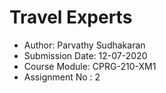 # Travel Experts

- Author: Parvathy Sudhakaran
- Submission Date: 12-07-2020
- Course Module: CPRG-210-XM1
- Assignment No : 2

<!-- not editted  -->
<!-- ### Objective

To build a responsive website for a travel agency with attention being given to having more people signup to the website. Consists of 3 pages - index, login & signup page.

### Page Details & overview

- Index Page:
  - Header: Header is a flex box with 2 flex items - main header (for logo, title & nav) & herosection
    - Main Header - is a flex box with 2 flex items 
      - Logo & Title : is a flex box with 2 items
        - Logo Image
        - Title
      - Nav - is a flex box with 4 flex items
        - li flex items - destination, contact, login, signup
    - Herosection - is a flex box with 3 flex items
      - flex items - Site heading, a tag line & signup button
      - The flex items are aligned to be centered in the herosection
    
 - Gallery - Is blank, for now

 - Contact Us - Includes a form & address space - is a flex box
   - Flex items : Form & Address
   - Form is done through a static form service and all submissions will be diverted to my email

 - Footer - Is the same for all pages. It is made to remain at bottom irrespective of content size.

- Register Page for Signup:
  - Header: Herosection is removed. Rest remains same as the Index header. 
  - Main body contains a register form centered in the page
    - All inputs are accessible with labels, legends & fieldset

- Login Page 
  - Header & Footer remains same as other pages
  - Main body contains a login form 
    - All inputs are accessible with labels, legends & fieldset

### Issues encountered on the way & how it is being tackled
 - Herosection - The 3 flex items - h2, p and button - It is now placed centered. Initially intention was to place these flex items horizontally centered, but vertically at bottom, (ps:the hero-section image chosen was different from the one now). It worked fine in big screen, but in mobile view, as the writings are at the bottom, the p tag and button disappears. I was not able to fix it by tweaking css. Would this needs JS? Haven't tried JS for now, instead have changed the herosection picture and maintained the flex items centered horizontally & vertically

 - Had issues with tweaking the width of the fieldset. 
    - Changed it by using display: inline-block after some search in stack overflow 

 - Encountered issues with maintaining footer at bottom
   - Solved it by getting help from freecodecamp website
   
### Atributes
- Images from https://www.pexels.com/ 
- Logo from https://fontawesome.com/
- Fonts from https://fonts.google.com/ 
- Static form service provider : https://formspree.io/
- Css helps -
  - StackOverflow: 
    - https://stackoverflow.com/questions/2302495/is-there-any-way-to-have-a-fieldset-width-only-be-as-wide-as-the-controls-in-the 
  - Freecodecamp:
    - https://www.freecodecamp.org/news/how-to-keep-your-footer-where-it-belongs-59c6aa05c59c/
- Syntax helps - https://developer.mozilla.org/en-US/
- Mentor: Tony Grimes, https://github.com/acidtone  -->






